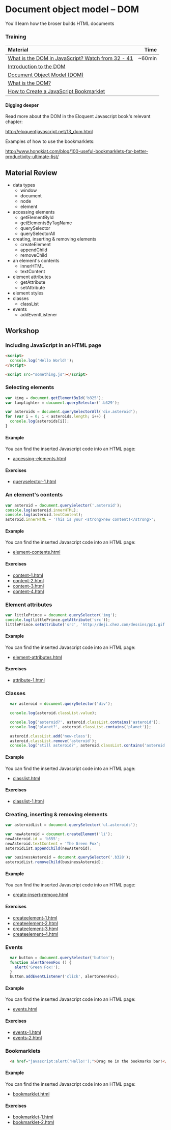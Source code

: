 # Document object model – DOM

You'll learn how the broser builds HTML documents

### Training

| Material | Time |
|:---------|-----:|
| [What is the DOM in JavaScript? Watch from 32 - 41](https://www.youtube.com/watch?v=H63dVFDuJDM&index=32&list=PL4cUxeGkcC9i9Ae2D9Ee1RvylH38dKuET) | ~60min |
| [Introduction to the DOM](https://developer.mozilla.org/en-US/docs/Web/API/Document_Object_Model/Introduction) |
| [Document Object Model (DOM)](https://developer.mozilla.org/en-US/docs/Web/API/Document_Object_Model) |
| [What is the DOM?](https://css-tricks.com/dom/) |
| [How to Create a JavaScript Bookmarklet](http://www.dev-hq.net/posts/1--create-javascript-bookmarklet) |

#### Digging deeper

Read more about the DOM in the Eloquent Javascript book's relevant chapter:

http://eloquentjavascript.net/13_dom.html

Examples of how to use the bookmarklets:

http://www.hongkiat.com/blog/100-useful-bookmarklets-for-better-productivity-ultimate-list/

## Material Review
- data types
  - window
  - document
  - node
  - element
- accessing elements
  - getElementById
  - getElementsByTagName
  - querySelector
  - querySelectorAll
- creating, inserting & removing elements
  - createElement
  - appendChild
  - removeChild
- an element's contents
  - innerHTML
  - textContent
- element attributes
  - getAttribute
  - setAttribute
- element styles
- classes
  - classList
- events
  - addEventListener


## Workshop

### Including JavaScript in an HTML page
```HTML
<script>
  console.log('Hello World!');
</script>

<script src="something.js"></script>
```

### Selecting elements
```javascript
var king = document.getElementById('b325');
var lamplighter = document.querySelector('.b329');

var asteroids = document.querySelectorAll('div.asteroid');
for (var i = 0; i < asteroids.length; i++) {
  console.log(asteroids[i]);
}
```

#### Example
You can find the inserted Javascript code into an HTML page:
- [accessing-elements.html](examples/accessing-elements.html)

#### Exercises
- [queryselector-1.html](workshop/queryselector-1.html)

### An element's contents
```javascript
var asteroid = document.querySelector('.asteroid');
console.log(asteroid.innerHTML);
console.log(asteroid.textContent);
asteroid.innerHTML = 'This is your <strong>new content!</strong>';
```

#### Example
You can find the inserted Javascript code into an HTML page:
- [element-contents.html](examples/element-contents.html)

#### Exercises
- [content-1.html](workshop/content-1.html)
- [content-2.html](workshop/content-2.html)
- [content-3.html](workshop/content-3.html)
- [content-4.html](workshop/content-4.html)

### Element attributes
```javascript
var littlePrince = document.querySelector('img');
console.log(littlePrince.getAttribute('src'));
littlePrince.setAttribute('src', 'http://deji.chez.com/dessins/pp1.gif');
```

#### Example
You can find the inserted Javascript code into an HTML page:
- [element-attributes.html](examples/element-attributes.html)

#### Exercises
- [attribute-1.html](workshop/attribute-1.html)

### Classes
```javascript
  var asteroid = document.querySelector('div');

  console.log(asteroid.classList.value);

  console.log('asteroid?', asteroid.classList.contains('asteroid'));
  console.log('planet?', asteroid.classList.contains('planet'));

  asteroid.classList.add('new-class');
  asteroid.classList.remove('asteroid');
  console.log('still asteroid?', asteroid.classList.contains('asteroid'));
```

#### Example
You can find the inserted Javascript code into an HTML page:
- [classlist.html](examples/classlist.html)

#### Exercises
- [classlist-1.html](workshop/classlist-1.html)

### Creating, inserting & removing elements
```javascript
var asteroidList = document.querySelector('ul.asteroids');

var newAsteroid = document.createElement('li');
newAsteroid.id = 'b555';
newAsteroid.textContent = 'The Green Fox';
asteroidList.appendChild(newAsteroid);

var businessAsteroid = document.querySelector('.b328');
asteroidList.removeChild(businessAsteroid);
```

#### Example
You can find the inserted Javascript code into an HTML page:
- [create-insert-remove.html](examples/create-insert-remove.html)

#### Exercises
- [createelement-1.html](workshop/createelement-1.html)
- [createelement-2.html](workshop/createelement-2.html)
- [createelement-3.html](workshop/createelement-3.html)
- [createelement-4.html](workshop/createelement-4.html)

### Events
```javascript
  var button = document.querySelector('button');
  function alertGreenFox () {
    alert('Green Fox!');
  }
  button.addEventListener('click', alertGreenFox);
```

#### Example
You can find the inserted Javascript code into an HTML page:
- [events.html](examples/create-insert-remove.html)

#### Exercises
- [events-1.html](workshop/events-1.html)
- [events-2.html](workshop/events-2.html)

### Bookmarklets
```HTML
  <a href="javascript:alert('Hello!');">Drag me in the bookmarks bar!</a>
```

#### Example
You can find the inserted Javascript code into an HTML page:
- [bookmarklet.html](examples/bookmarklet.html)

#### Exercises
- [bookmarklet-1.html](workshop/bookmarklet-1.html)
- [bookmarklet-2.html](workshop/bookmarklet-2.html)
